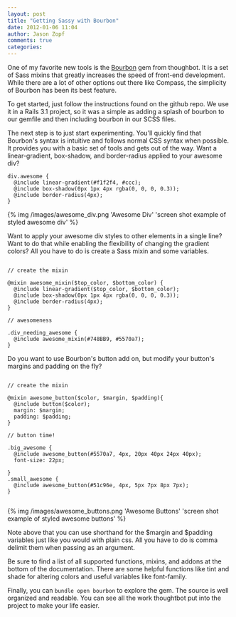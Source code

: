 ```yaml
---
layout: post
title: "Getting Sassy with Bourbon"
date: 2012-01-06 11:04
author: Jason Zopf
comments: true
categories:
---
```


One of my favorite new tools is the [Bourbon](https://github.com/thoughtbot/bourbon)
gem from thoughbot.  It is a set of Sass mixins that greatly increases the speed of front-end
development.  While there are a lot of other options out there like
Compass, the simplicity of Bourbon has been its best feature.
<!-- more -->

To get started, just follow the instructions found on the github repo.
We use it in a Rails 3.1 project, so it was a simple as adding a splash
of bourbon to our gemfile and then including bourbon in our SCSS files.

The next step is to just start experimenting.  You'll quickly find that
Bourbon's syntax is intuitive and follows normal CSS syntax when
possible. It provides you with a basic set of tools and gets out of the
way.  Want a linear-gradient, box-shadow, and border-radius applied
to your awesome div?

``` plain Direct Mixin Examples
div.awesome {
  @include linear-gradient(#f1f2f4, #ccc);
  @include box-shadow(0px 1px 4px rgba(0, 0, 0, 0.3));
  @include border-radius(4px);
}
```

{% img /images/awesome_div.png 'Awesome Div' 'screen shot example of styled awesome div' %}

Want to apply your awesome div styles to other elements in a single
line? Want to do that while enabling the flexibility of changing the gradient colors?
All you have to do is create a Sass mixin and some variables.

``` plain Composite Mixins

// create the mixin

@mixin awesome_mixin($top_color, $bottom_color) {
  @include linear-gradient($top_color, $bottom_color);
  @include box-shadow(0px 1px 4px rgba(0, 0, 0, 0.3));
  @include border-radius(4px);
}

// awesomeness

.div_needing_awesome {
  @include awesome_mixin(#748BB9, #5570a7);
}

```

Do you want to use Bourbon's button add on, but modify your button's margins
and padding on the fly?


``` plain Awesome Buttons

// create the mixin

@mixin awesome_button($color, $margin, $padding){
  @include button($color);
  margin: $margin;
  padding: $padding;
}

// button time!

.big_awesome {
  @include awesome_button(#5570a7, 4px, 20px 40px 24px 40px);
  font-size: 22px;

}
.small_awesome {
  @include awesome_button(#51c96e, 4px, 5px 7px 8px 7px);
}


```

{% img /images/awesome_buttons.png 'Awesome Buttons' 'screen shot example of styled awesome buttons' %}

Note above that you can use shorthand for the $margin and $padding
variables just like you would with plain css.  All you have to do is
comma delimit them when passing as an argument.


Be sure to find a list of all supported functions, mixins, and addons at
the bottom of the documentation.  There are some helpful functions like
tint and shade for altering colors and useful variables like
font-family.

Finally, you can `bundle open bourbon` to explore the gem.  The source
is well organized and readable.  You can see all the work thoughtbot put
into the project to make your life easier.

